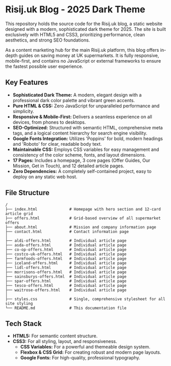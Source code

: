 # Risij.uk Blog - 2025 Dark Theme

This repository holds the source code for the Risij.uk blog, a static website designed with a modern, sophisticated dark theme for 2025. The site is built exclusively with HTML5 and CSS3, prioritizing performance, clean aesthetics, and strong SEO foundations.

As a content marketing hub for the main Risij.uk platform, this blog offers in-depth guides on saving money at UK supermarkets. It is fully responsive, mobile-first, and contains no JavaScript or external frameworks to ensure the fastest possible user experience.

## Key Features

- **Sophisticated Dark Theme:** A modern, elegant design with a professional dark color palette and vibrant green accents.
- **Pure HTML & CSS:** Zero JavaScript for unparalleled performance and simplicity.
- **Responsive & Mobile-First:** Delivers a seamless experience on all devices, from phones to desktops.
- **SEO-Optimized:** Structured with semantic HTML, comprehensive meta tags, and a logical content hierarchy for search engine visibility.
- **Google Fonts Integration:** Utilizes 'Poppins' for bold, modern headings and 'Roboto' for clear, readable body text.
- **Maintainable CSS:** Employs CSS variables for easy management and consistency of the color scheme, fonts, and layout dimensions.
- **17 Pages:** Includes a homepage, 3 core pages (Offer Guides, Our Mission, Get in Touch), and 12 detailed article pages.
- **Zero Dependencies:** A completely self-contained project, easy to deploy on any static web host.

## File Structure

```
/
├── index.html              # Homepage with hero section and 12-card article grid
├── offers.html             # Grid-based overview of all supermarket offers
├── about.html              # Mission and company information page
├── contact.html            # Contact information page
│
├── aldi-offers.html        # Individual article page
├── asda-offers.html        # Individual article page
├── co-op-offers.html       # Individual article page
├── costco-uk-offers.html   # Individual article page
├── farmfoods-offers.html   # Individual article page
├── iceland-offers.html     # Individual article page
├── lidl-offers.html        # Individual article page
├── morrisons-offers.html   # Individual article page
├── sainsburys-offers.html  # Individual article page
├── spar-offers.html        # Individual article page
├── tesco-offers.html       # Individual article page
├── waitrose-offers.html    # Individual article page
│
├── styles.css              # Single, comprehensive stylesheet for all site styling
└── README.md               # This documentation file
```

## Tech Stack

- **HTML5:** For semantic content structure.
- **CSS3:** For all styling, layout, and responsiveness.
  - **CSS Variables:** For a powerful and themeable design system.
  - **Flexbox & CSS Grid:** For creating robust and modern page layouts.
  - **Google Fonts:** For high-quality, professional typography.
```